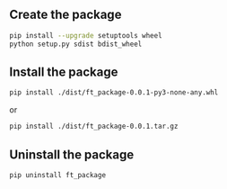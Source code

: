 
## Create the package

```sh
pip install --upgrade setuptools wheel
python setup.py sdist bdist_wheel
```
## Install the package

```sh
pip install ./dist/ft_package-0.0.1-py3-none-any.whl
```
or
```sh
pip install ./dist/ft_package-0.0.1.tar.gz
```
## Uninstall the package

```sh
pip uninstall ft_package
```